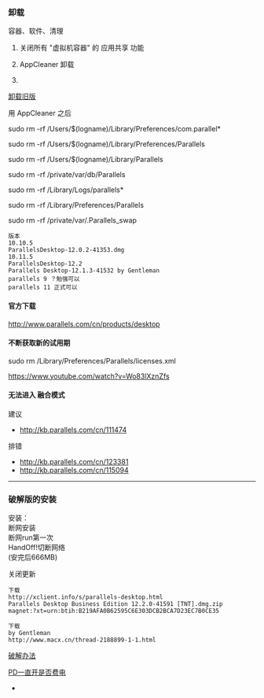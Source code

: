 
### 卸载

容器、软件、清理

1. 关闭所有 "虚拟机容器" 的 应用共享 功能

2. AppCleaner 卸载

3.
[卸载旧版](http://www.macappstore.net/tips/parallels-desktop-uninstall/)

用 AppCleaner 之后

sudo rm -rf /Users/$(logname)/Library/Preferences/com.parallel*

sudo rm -rf /Users/$(logname)/Library/Preferences/Parallels

sudo rm -rf /Users/$(logname)/Library/Parallels

sudo rm -rf /private/var/db/Parallels

sudo rm -rf /Library/Logs/parallels*

sudo rm -rf /Library/Preferences/Parallels

sudo  rm -rf  /private/var/.Parallels_swap


```
版本
10.10.5
ParallelsDesktop-12.0.2-41353.dmg
10.11.5
ParallelsDesktop-12.2
Parallels Desktop-12.1.3-41532 by Gentleman
parallels 9 ？勉强可以
parallels 11 正式可以

```

#### 官方下载

http://www.parallels.com/cn/products/desktop


#### 不断获取新的试用期

sudo rm /Library/Preferences/Parallels/licenses.xml

https://www.youtube.com/watch?v=Wo83lXznZfs

#### 无法进入 融合模式

建议
- http://kb.parallels.com/cn/111474

排错
- http://kb.parallels.com/cn/123381
- http://kb.parallels.com/cn/115094

<hr>

### 破解版的安装
安装：<br>
断网安装<br>
断网run第一次<br>
HandOff!切断网络<br>
(安完后666MB)<br>

关闭更新




```
下载
http://xclient.info/s/parallels-desktop.html
Parallels Desktop Business Edition 12.2.0-41591 [TNT].dmg.zip
magnet:?xt=urn:btih:B219AFA0B62595C6E303DCB2BCA7D23EC7B0CE35

下载
by Gentleman
http://www.macx.cn/thread-2188899-1-1.html

```

[破解办法](http://www.macappstore.net/parallels-desktop-12-po-jie)

[PD一直开是否费电](https://www.mobile01.com/topicdetail.php?f=481&t=4496415)


-
